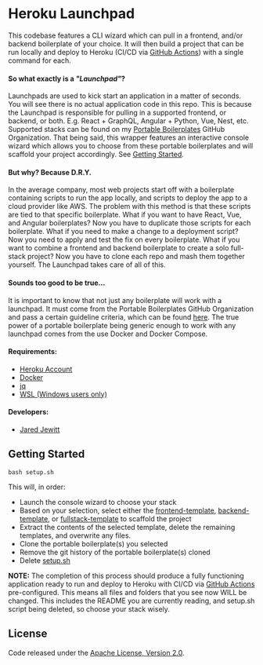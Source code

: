 # Heroku Launchpad

This codebase features a CLI wizard which can pull in a frontend, and/or backend boilerplate of your choice. It will then
build a project that can be run locally and deploy to Heroku (CI/CD via [GitHub Actions](https://github.com/features/actions))
with a single command for each.

#### So what exactly is a *"Launchpad"*?
Launchpads are used to kick start an application in a matter of seconds. You will see there is no actual application 
code in this repo. This is because the Launchpad is responsible for pulling in a supported frontend, or backend, or 
both. E.g. React + GraphQL, Angular + Python, Vue, Nest, etc. Supported stacks can be found on my 
[Portable Boilerplates](https://github.com/portable-boilerplates) GitHub Organization. That being said, this wrapper
features an interactive console wizard which allows you to choose from these portable boilerplates and will scaffold
your project accordingly. See [Getting Started](#getting-started).

#### But why? Because D.R.Y.
In the average company, most web projects start off with a boilerplate containing scripts to run the app locally, and 
scripts to deploy the app to a cloud provider like AWS. The problem with this method is that these scripts are tied to 
that specific boilerplate. What if you want to have React, Vue, and Angular boilerplates? Now you have to duplicate 
those scripts for each boilerplate. What if you need to make a change to a deployment script? Now you need to apply
and test the fix on every boilerplate. What if you want to combine a frontend and backend boilerplate to create a solo
full-stack project? Now you have to clone each repo and mash them together yourself. The Launchpad takes care of all of
this.

#### Sounds too good to be true...
It is important to know that not just any boilerplate will work with a launchpad. It must come from the
Portable Boilerplates GitHub Organization and pass a certain 
guideline criteria, which can be found 
[here](https://github.com/portable-boilerplates/portable-boilerplate-guidelines). The true power of a portable 
boilerplate being generic enough to work with any launchpad comes from the use Docker and Docker Compose.  

#### Requirements:
- [Heroku Account](https://signup.heroku.com/)
- [Docker](https://www.docker.com/)
- [jq](https://stedolan.github.io/jq/download/)
- [WSL (Windows users only)](https://docs.microsoft.com/en-us/windows/wsl/install-win10)

#### Developers:
- [Jared Jewitt](https://jared-jewitt.github.io/)

## Getting Started

```
bash setup.sh
```

This will, in order:
- Launch the console wizard to choose your stack
- Based on your selection, select either the [frontend-template](frontend-template), [backend-template](backend-template),
  or [fullstack-template](fullstack-template) to scaffold the project
- Extract the contents of the selected template, delete the remaining templates, and overwrite any files.
- Clone the portable boilerplate(s) you selected
- Remove the git history of the portable boilerplate(s) cloned
- Delete [setup.sh](setup.sh)

**NOTE:** The completion of this process should produce a fully functioning application ready to run and deploy to 
Heroku with CI/CD via [GitHub Actions](https://github.com/features/actions) pre-configured. This means all files and 
folders that you see now WILL be changed. This includes the README you are currently reading, and setup.sh 
script being deleted, so choose your stack wisely.

## License
Code released under the [Apache License, Version 2.0](LICENSE).
